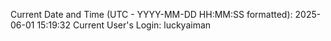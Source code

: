 Current Date and Time (UTC - YYYY-MM-DD HH:MM:SS formatted): 2025-06-01 15:19:32
Current User's Login: luckyaiman
